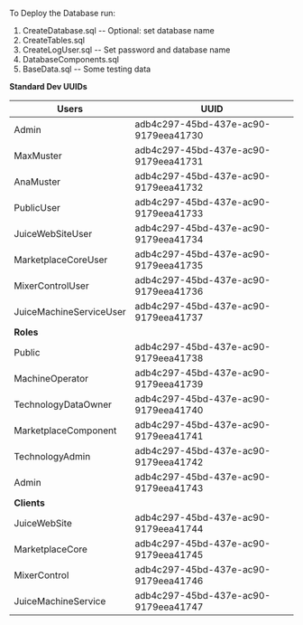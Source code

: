 To Deploy the Database run:

1) CreateDatabase.sql -- Optional: set database name
2) CreateTables.sql
3) CreateLogUser.sql -- Set password and database name
4) DatabaseComponents.sql
5) BaseData.sql -- Some testing data

**Standard Dev UUIDs**

|**Users**                  |**UUID**                               |
|---------------------------|---------------------------------------|
| Admin                     | adb4c297-45bd-437e-ac90-9179eea41730  |
| MaxMuster                 | adb4c297-45bd-437e-ac90-9179eea41731  |
| AnaMuster                 | adb4c297-45bd-437e-ac90-9179eea41732  |
| PublicUser                | adb4c297-45bd-437e-ac90-9179eea41733  |
| JuiceWebSiteUser          | adb4c297-45bd-437e-ac90-9179eea41734  |
| MarketplaceCoreUser       | adb4c297-45bd-437e-ac90-9179eea41735  |
| MixerControlUser          | adb4c297-45bd-437e-ac90-9179eea41736  |
| JuiceMachineServiceUser   | adb4c297-45bd-437e-ac90-9179eea41737  |
|**Roles**                  |                                       |
| Public                    | adb4c297-45bd-437e-ac90-9179eea41738  |
| MachineOperator           | adb4c297-45bd-437e-ac90-9179eea41739  |
| TechnologyDataOwner       | adb4c297-45bd-437e-ac90-9179eea41740  |
| MarketplaceComponent      | adb4c297-45bd-437e-ac90-9179eea41741  |
| TechnologyAdmin           | adb4c297-45bd-437e-ac90-9179eea41742  |
| Admin                     | adb4c297-45bd-437e-ac90-9179eea41743  |
|**Clients**                |                                       |
| JuiceWebSite              | adb4c297-45bd-437e-ac90-9179eea41744  |
| MarketplaceCore           | adb4c297-45bd-437e-ac90-9179eea41745  |
| MixerControl              | adb4c297-45bd-437e-ac90-9179eea41746  |
| JuiceMachineService       | adb4c297-45bd-437e-ac90-9179eea41747  |

